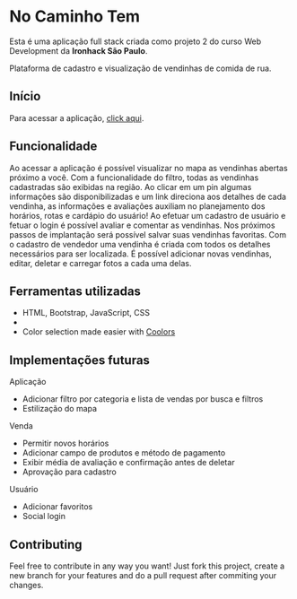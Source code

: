 # No Caminho Tem


Esta é uma aplicação full stack criada como projeto 2 do curso Web Development da **Ironhack São Paulo**.

Plataforma de cadastro e visualização de vendinhas de comida de rua.


## Início

Para acessar a aplicação, [click aqui](http://project-vendinhas.herokuapp.com/). 

## Funcionalidade

Ao acessar a aplicação é possível visualizar no mapa as vendinhas abertas próximo a você. Com a funcionalidade do filtro, todas as vendinhas cadastradas são exibidas na região. Ao clicar em um pin algumas informações são disponibilizadas e um link direciona aos detalhes de cada vendinha, as informações e avaliações auxiliam no planejamento dos horários, rotas e cardápio do usuário!
Ao efetuar um cadastro de usuário e fetuar o login é possível avaliar e comentar as vendinhas. Nos próximos passos de implantação será possível salvar suas vendinhas favoritas.
Com o cadastro de vendedor uma vendinha é criada com todos os detalhes necessários para ser localizada. É possível adicionar novas vendinhas, editar, deletar e carregar fotos a cada uma delas.

## Ferramentas utilizadas

* HTML, Bootstrap, JavaScript, CSS
* 
* Color selection made easier with [Coolors](www.coolors.com)
 
## Implementações futuras

Aplicação
* Adicionar filtro por categoria e lista de vendas por busca e filtros
* Estilização do mapa


Venda
* Permitir novos horários
* Adicionar campo de produtos e método de pagamento
* Exibir média de avaliação e confirmação antes de deletar
* Aprovação para cadastro 

Usuário 
* Adicionar favoritos
* Social login

## Contributing
Feel free to contribute in any way you want! Just fork this project, create a new branch for your features and do a pull request after commiting your changes.
